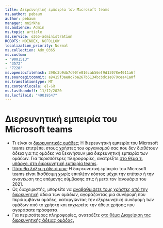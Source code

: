 ```yaml
---
title: Διερευνητική εμπειρία του Microsoft teams
ms.author: pebaum
author: pebaum
manager: mnirkhe
ms.audience: Admin
ms.topic: article
ms.service: o365-administration
ROBOTS: NOINDEX, NOFOLLOW
localization_priority: Normal
ms.collection: Adm_O365
ms.custom:
- "9001513"
- "3572"
- "7228"
ms.openlocfilehash: 398c3b9db7c90fe016cab56ef9d13078e4011a6f
ms.sourcegitcommit: a9415f3ae8c7ba267b5134bcbdc1e070cea41a0f
ms.translationtype: MT
ms.contentlocale: el-GR
ms.lasthandoff: 11/12/2020
ms.locfileid: "49019547"
---
```

# <a name="microsoft-teams-exploratory-experience"></a>Διερευνητική εμπειρία του Microsoft teams

- Τι είναι οι [διερευνητικές ομάδες](https://docs.microsoft.com/microsoftteams/teams-exploratory); Η διερευνητική εμπειρία του Microsoft teams επιτρέπει στους χρήστες του οργανισμού σας που δεν διαθέτουν άδεια για τις ομάδες να ξεκινήσουν μια διερευνητική εμπειρία των ομάδων. Για περισσότερες πληροφορίες, ανατρέξτε [στο θέμα τι υπάρχει στη διερευνητική εμπειρία teams](https://docs.microsoft.com/microsoftteams/teams-exploratory#whats-in-the-teams-exploratory-experience).
- [Πότε θα λήξει η άδειά μου](https://docs.microsoft.com/microsoftteams/teams-exploratory#how-long-does-the-teams-exploratory-experience-last); Η διερευνητική εμπειρία του Microsoft teams είναι διαθέσιμη χωρίς επιπλέον κόστος μέχρι την επέτειο ή την ανανέωση της επόμενης σύμβασης στις ή μετά τον Ιανουάριο του 2021.
- Ως διαχειριστής, μπορείτε να [αναβαθμίσετε τους χρήστες από την διερευνητική](https://docs.microsoft.com/microsoftteams/teams-exploratory#upgrade-users-from-the-teams-exploratory-license) άδεια των ομάδων, αγοράζοντας μια συνδρομή που περιλαμβάνει ομάδες, καταργώντας την εξερευνητική συνδρομή των ομάδων από το χρήστη και εκχωρείτε την άδεια χρήσης που αγοράσατε πρόσφατα.
- Για περισσότερες πληροφορίες, ανατρέξτε [στο θέμα Διαχείριση της διερευνητικής άδειας ομάδας.](https://docs.microsoft.com/microsoftteams/teams-exploratory)